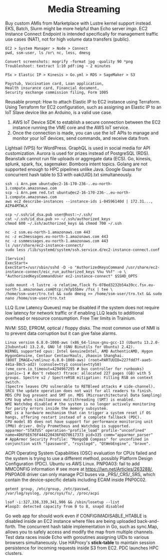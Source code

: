 <h1 align="center">Media Streaming</h1>

Buy custom AMIs from Marketplace with Lustre kernel support instead. EKS, Batch, Slurm might be more helpful than Echo server *imgo*. EC2 Instance Connect Endpoint is intended specifically for management traffic use cases (NAT), not for high volume data transfers (public). 
```
EC2 > System Manager > Node > Connect 
pwd, ssm-user, ls /or\ nc, less, dmesg

Convert screenshots: mogrify -format jpg -quality 90 *png 
Troubleshoot: textract 1:10 pdf:img ~ 2 minutes

FSx > Elastic IP > Kinesis > Go.yml > RDS > SageMaker > S3 

Paystub, Vaccination card, Loan application, 
Health insurance card, Financial document,
Security exchange commission filing, Form 1005
```
Reusable prompt: How to attach Elastic IP to EC2 instance using Terraform. 
Using Terraform for EC2 configuration, such as assigning an Elastic IP to an IoT Slave device like an Arduino, is a valid use case.

1. AWS IoT Device SDK to establish a secure connection between the EC2 instance running the VME core and the AWS IoT service. 
2. Once the connection is made, you can use the IoT APIs to manage and monitor your IoT devices, send commands, and receive data from.

Lightsail (VPS) for WordPress. GraphQL is used in social media for API customization. Aurora is used for prizes instead of PostgreSQL (RDS).
Beanstalk cannot run file uploads or aggregate data (ECS). Go, kinesis, splunk, spark, fsx, sagemaker. Bombora intent topics. 
Golang are not supported enough to HPC pipelines unlike Java. Google Guava for concurrent hash table to S3 with oak{UID}.txt simultaneously.
```
ssh -i Arn.pem ubuntu@ec2-16-170-236-..eu-north-1.compute.amazonaws.com
scp -i Arn.pem red.txt ubuntu@ec2-16-170-236-..eu-north-1.compute.amazonaws.com
aws ec2 describe-instances --instance-ids i-04596140d | 172.31..., AIPA4MTWLX

scp ~/.ssh/id_dsa.pub user@host:~/.ssh/
cat ~/.ssh/id_dsa.pub >> ~/.ssh/authorized_keys
chmod 600 ~/.ssh/authorized_keys && chmod 700 ~/.ssh

nc -z ssm.eu-north-1.amazonaws.com 443
nc -z ec2messages.eu-north-1.amazonaws.com 443
nc -z ssmmessages.eu-north-1.amazonaws.com 443
ls /usr/share/ec2-instance-connect/
sudo less /lib/systemd/system/ssh.service.d/ec2-instance-connect.conf

[Service]
ExecStart=
ExecStart=/usr/sbin/sshd -D -o "AuthorizedKeysCommand /usr/share/ec2-instance-connect/eic_run_authorized_keys %%u %%f" -o \
"AuthorizedKeysCommandUser ec2-instance-connect" $SSHD_OPTS

sudo mount -t lustre -o relatime,flock fs-078ed3232b54a39cc.fsx.eu-north-1.amazonaws.com@tcp:/m7p55bmv /fsx | tee \
/home/ssm-user/tro.txt && sudo dmesg >> /home/ssm-user/tro.txt && sudo nano /home/ssm-user/tro.txt
```
LLQ (Low Latency Queues) may be disabled if the system does not require low latency for network traffic or if enabling LLQ leads to additional overhead or resource consumption. Free Tier limits in Trainium. 

NVM: SSD, EPROM, optical / floppy disks. The most common use of NMI is to prevent data corruption but it can give false alarms. 
```
Linux version 6.8.0-1008-aws (x86_64-linux-gnu-gcc-13 (Ubuntu 13.2.0-23ubuntu4) 13.2.0, GNU ld (GNU Binutils for Ubuntu) 2.42).
KERNEL supported cpus: Intel GenuineIntel, AMD AuthenticAMD, Hygon HygonGenuine, Centaur CentaurHauls, zhaoxin Shanghai.
(BOOT_IMAGE=/vmlinuz-6.8.0-1008-aws) (root=PARTUUID=227fdd7f-aae5-441a-80c5-ad2) (console=tty1 console=ttyS0) 
(vme_core.io_timeout=4294967295 # bus controller for runbooks) 
(panic=-1 # don't reboot) ftrace: allocated 227 pages (GB) with 5 groups. Spectre v2 / SpectreRSB mitigation: Filling RSB on context switch. 
(Spectre leaves CPU vulnerable to RETBleed attacks # side-channel). SRCU the update operation does not wait for all readers to finish.
MDS CPU bug present and SMT on. MDS (Microarchitectural Data Sampling) CPU bug when simultaneous multithreading (SMT) is enabled.
NMI Watchdog disabled # the system is no longer actively monitoring for parity errors inside the memory subsystem. 
NMI is a hardware mechanism that can trigger a system reset if OS hangs, offering restart instead of a complete fallback (PDC).
CPU model 85 does not have support for performance monitoring unit (PMU) driver. Only Prometheus and Watchdog is supported.
apparmor-"STATUS" operation-"profile_load" profile-"unconfined" name=4D6F6E676F444220436F6D70617373 pid=335 comm="apparmor_parser"
# AppArmor Security Profile: "MongoDB Compass" for unconfined in conjunction with "lpassword", "rsyslogd", "QtWebEngine", "brave". 
```
ACPI Operating System Capabilities (OSC) evaluation for CPUs failed and the system is trying to use a different method, possibly Platform 
Design Configuration (PDC). Ubuntu vs AWS Linux. PNP0A03: fail to add MMCONFIG information # see more at https://lwn.net/Articles/263288/, 
PNP0A08 driver can only manage PCI buses via _PRS/_CRS/_SRS, which contain the device-specific details including ECAM inside PNP0C02.
```
getent group, /etc/group, /etc/passwd, 
/var/log/syslog, /proc/sys/fs/, /proc/acpi

lsof -i:327,336,339,341,906 && /sbin/losetup --list 
#loop3: detected capacity from 0 to 8, snapd disabled
```
Go web app for should work even if CONFIGIMADISABLE_HTABLE is disabled inside an EC2 instance where files are being uploaded back-and-forth. 
The concurrent hash table implementation in Go, such as sync.Map, allows you to safely access and modify the map from multiple channels. 
Test data races inside Echo with goroutines assigning UIDs to various browsers simultaneously. 
Use HAProxy's **stick-table** to maintain session persistence for incoming requests inside S3 from EC2. PDC launches HPC clusters.  
